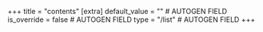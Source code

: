 +++
title = "contents"
[extra]
default_value = "" # AUTOGEN FIELD
is_override = false # AUTOGEN FIELD
type = "/list" # AUTOGEN FIELD
+++